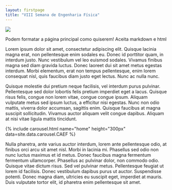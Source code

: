 ```yaml
---
layout: firstpage
title: "VIII Semana de Engenharia Física"
---
```


<div class="float-lg-end">
    <img class="img-fluid" src="{{site.baseurl}}/img/logos/SemefEstrelasOnline.png">
</div>

Podem formatar a página principal como quiserem! Aceita markdown e html

 Lorem ipsum dolor sit amet, consectetur adipiscing elit. Quisque lacinia magna erat, non pellentesque enim sodales eu. Donec id porttitor quam, in interdum justo. Nunc vestibulum vel leo euismod sodales. Vivamus finibus magna sed diam gravida luctus. Donec laoreet dui sit amet metus egestas interdum. Morbi elementum, erat non tempus pellentesque, enim lorem consequat nisl, quis faucibus diam justo eget lectus. Nunc ac nulla nunc.

Quisque molestie dui pretium neque facilisis, vel interdum purus pulvinar. Pellentesque sed dolor lobortis felis pretium imperdiet eget a lacus. Quisque risus felis, congue non lorem vitae, congue congue ipsum. Aliquam vulputate metus sed ipsum luctus, a efficitur nisi egestas. Nunc non odio mattis, viverra dolor accumsan, sagittis enim. Quisque faucibus at magna suscipit sollicitudin. Vivamus auctor aliquam velit congue dapibus. Aliquam at nisi vitae ligula mattis tincidunt.

<div class="col-md-5 float-lg-end mb-2">
    {% include carousel.html name="home" height="300px" data=site.data.carousel.CAEF %}
</div>


Nulla pharetra, ante varius auctor interdum, lorem ante pellentesque odio, at finibus orci arcu sit amet nisl. Morbi in lacinia mi. Phasellus sed odio non nunc luctus maximus et id metus. Donec faucibus magna fermentum fermentum ullamcorper. Phasellus ac pulvinar dolor, non commodo odio. Quisque vitae dictum risus. Sed vel pulvinar metus. Pellentesque feugiat ut lorem id facilisis. Donec vestibulum dapibus purus ut auctor. Suspendisse potenti. Donec magna diam, ultricies eu suscipit eget, imperdiet at mauris. Duis vulputate tortor elit, id pharetra enim pellentesque sit amet.
